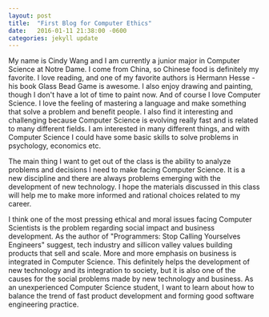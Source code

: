 ```yaml
---
layout: post
title:  "First Blog for Computer Ethics"
date:   2016-01-11 21:38:00 -0600
categories: jekyll update
---
```

My name is Cindy Wang and I am currently a junior major in Computer Science at Notre Dame. I come from China, so Chinese food is definitely my favorite. I love reading, and one of my favorite authors is Hermann Hesse - his book Glass Bead Game is awesome. I also enjoy drawing and painting, though I don't have a lot of time to paint now. And of course I love Computer Science. I love the feeling of mastering a language and make something that solve a problem and benefit people. I also find it interesting and challenging because Computer Science is evolving really fast and is related to many different fields. I am interested in many different things, and with Computer Science I could have some basic skills to solve problems in psychology, economics etc.

The main thing I want to get out of the class is the ability to analyze problems and decisions I need to make facing Computer Science. It is a new discipline and there are always problems emerging with the development of new technology. I hope the materials discussed in this class will help me to make more informed and rational choices related to my career.

I think one of the most pressing ethical and moral issues facing Computer Scientists is the problem regarding social impact and business development. As the author of "Programmers: Stop Calling Yourselves Engineers" suggest, tech industry and sillicon valley values building products that sell and scale. More and more emphasis on business is integrated in Computer Science. This definitely helps the development of new technology and its integration to society, but it is also one of the causes for the social problems made by new technology and business. As an unexperienced Computer Science student, I want to learn about how to balance the trend of fast product development and forming good software engineering practice.
